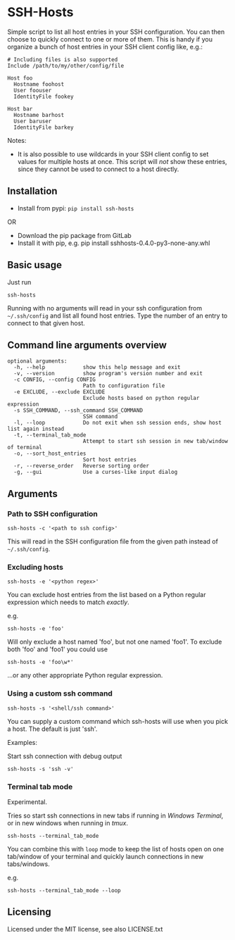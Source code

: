 # SSH-Hosts

Simple script to list all host entries in your SSH configuration. You can then choose to quickly connect to one or more of them. This is handy if you organize a bunch of host entries in your SSH client config like, e.g.:

```
# Including files is also supported
Include /path/to/my/other/config/file

Host foo
  Hostname foohost
  User foouser
  IdentityFile fookey

Host bar
  Hostname barhost
  User baruser
  IdentityFile barkey
```

Notes:

* It is also possible to use wildcards in your SSH client config to set values for multiple hosts at once. This script will *not* show these entries, since they cannot be used to connect to a host directly.

## Installation

  * Install from pypi: ```pip install ssh-hosts```

  OR

  * Download the pip package from GitLab
  * Install it with pip, e.g. pip install sshhosts-0.4.0-py3-none-any.whl

## Basic usage

Just run
```
ssh-hosts
```
Running with no arguments will read in your ssh configuration from ```~/.ssh/config``` and list all found host entries. Type the number of an entry to connect to that given host.

## Command line arguments overview

```
optional arguments:
  -h, --help            show this help message and exit
  -v, --version         show program's version number and exit
  -c CONFIG, --config CONFIG
                        Path to configuration file
  -e EXCLUDE, --exclude EXCLUDE
                        Exclude hosts based on python regular expression
  -s SSH_COMMAND, --ssh_command SSH_COMMAND
                        SSH command
  -l, --loop            Do not exit when ssh session ends, show host list again instead
  -t, --terminal_tab_mode
                        Attempt to start ssh session in new tab/window of terminal
  -o, --sort_host_entries
                        Sort host entries
  -r, --reverse_order   Reverse sorting order
  -g, --gui             Use a curses-like input dialog
```

## Arguments

### Path to SSH configuration

```
ssh-hosts -c '<path to ssh config>'
```
This will read in the SSH configuration file from the given path instead of ```~/.ssh/config```.


### Excluding hosts

```
ssh-hosts -e '<python regex>'
```
You can exclude host entries from the list based on a Python regular expression which needs to match *exactly*.

e.g.
```
ssh-hosts -e 'foo'
```
Will only exclude a host named 'foo', but not one named 'foo1'. To exclude both 'foo' and 'foo1' you could use

```
ssh-hosts -e 'foo\w*'
```

...or any other appropriate Python regular expression.

### Using a custom ssh command

```
ssh-hosts -s '<shell/ssh command>'
```

You can supply a custom command which ssh-hosts will use when you pick a host. The default is just 'ssh'.

Examples:

Start ssh connection with debug output
```
ssh-hosts -s 'ssh -v'
```

### Terminal tab mode

Experimental.

Tries so start ssh connections in new tabs if running in *Windows Terminal*, or in new windows when running in *tmux*.

```
ssh-hosts --terminal_tab_mode
```

You can combine this with ```loop``` mode to keep the list of hosts open on one tab/window of your terminal and quickly launch connections in new tabs/windows.

e.g.
```
ssh-hosts --terminal_tab_mode --loop
```

## Licensing

Licensed under the MIT license, see also LICENSE.txt

